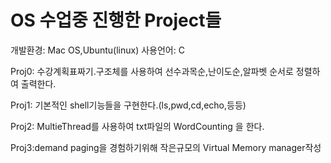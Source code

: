 # OS 수업중 진행한 Project들
개발환경: Mac OS,Ubuntu(linux)
사용언어: C

Proj0: 수강계획표짜기.구조체를 사용하여 선수과목순,난이도순,알파벳 순서로 정렬하여 출력한다.

Proj1: 기본적인 shell기능들을 구현한다.(ls,pwd,cd,echo,등등)

Proj2: MultieThread를 사용하여 txt파일의 WordCounting 을 한다.

Proj3:demand paging을 경험하기위해 작은규모의 Virtual Memory manager작성
